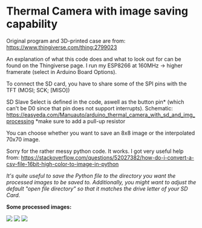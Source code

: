 # Thermal Camera with image saving capability
Original program and 3D-printed case are from: https://www.thingiverse.com/thing:2799023

An explanation of what this code does and what to look out for can be found on the Thingiverse page.
I run my ESP8266 at 160MHz -> higher framerate (select in Arduino Board Options).

To connect the SD card, you have to share some of the SPI pins with the TFT (MOSI; SCK; [MISO])

SD Slave Select is defined in the code, aswell as the button pin* (which can't be D0 since that pin does not support interrupts).
Schematic: https://easyeda.com/Manuauto/arduino_thermal_camera_with_sd_and_img_processing
*make sure to add a pull-up resistor

You can choose whether you want to save an 8x8 image or the interpolated 70x70 image.

Sorry for the rather messy python code. It works.
I got very useful help from: https://stackoverflow.com/questions/52027382/how-do-i-convert-a-csv-file-16bit-high-color-to-image-in-python

*It's quite useful to save the Python file to the directory you want the processed images to be saved to. Additionally, you might want to adjust the default "open file directory" so that it matches the drive letter of your SD Card.*

**Some processed images:**


![](https://github.com/wilhelmzeuschner/arduino_thermal_camera_with_sd_and_img_processor/blob/master/images/thermal_image.png)
![](https://github.com/wilhelmzeuschner/arduino_thermal_camera_with_sd_and_img_processing/blob/master/images/thermal_image2.png)
![](https://github.com/wilhelmzeuschner/arduino_thermal_camera_with_sd_and_img_processor/blob/master/images/img.png)
